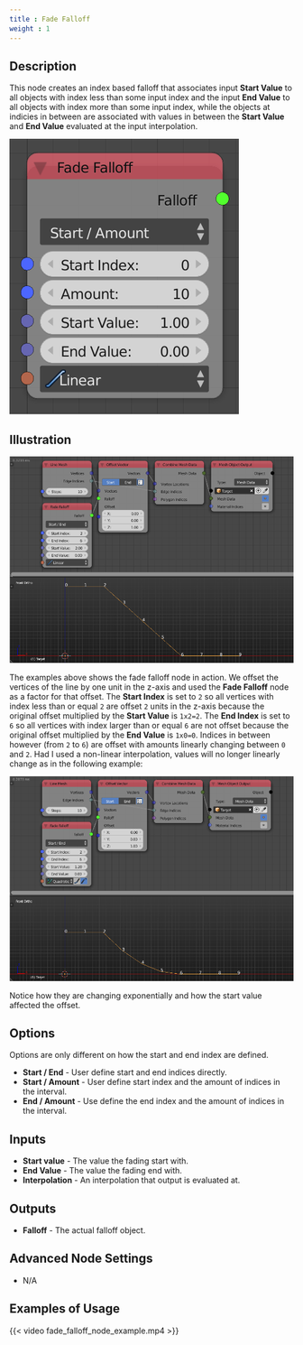 ```yaml
---
title : Fade Falloff
weight : 1
---
```


## Description

This node creates an index based falloff that associates input **Start
Value** to all objects with index less than some input index and the
input **End Value** to all objects with index more than some input
index, while the objects at indicies in between are associated with
values in between the **Start Value** and **End Value** evaluated at the
input interpolation.

![image](fade_falloff_node.png)

## Illustration

![image](fade_falloff_node_illustration.png)

The examples above shows the fade falloff node in action. We offset the
vertices of the line by one unit in the z-axis and used the **Fade
Falloff** node as a factor for that offset. The **Start Index** is set
to `2` so all vertices with index less than or equal `2` are offset `2`
units in the z-axis because the original offset multiplied by the
**Start Value** is `1x2=2`. The **End Index** is set to `6` so all
vertices with index larger than or equal `6` are not offset because the
original offset multiplied by the **End Value** is `1x0=0`. Indices in
between however (from `2` to `6`) are offset with amounts linearly
changing between `0` and `2`. Had I used a non-linear interpolation,
values will no longer linearly change as in the following example:

![image](fade_falloff_node_illustration2.png)

Notice how they are changing exponentially and how the start value
affected the offset.

## Options

Options are only different on how the start and end index are defined.

- **Start / End** - User define start and end indices directly.
- **Start / Amount** - User define start index and the amount of
    indices in the interval.
- **End / Amount** - Use define the end index and the amount of
    indices in the interval.

## Inputs

- **Start value** - The value the fading start with.
- **End Value** - The value the fading end with.
- **Interpolation** - An interpolation that output is evaluated at.

## Outputs

- **Falloff** - The actual falloff object.

## Advanced Node Settings

- N/A

## Examples of Usage

{{< video fade_falloff_node_example.mp4 >}}
